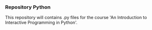 ### Repository Python

This repository will contains .py files for the course 'An Introduction to Interactive Programming in Python'.
